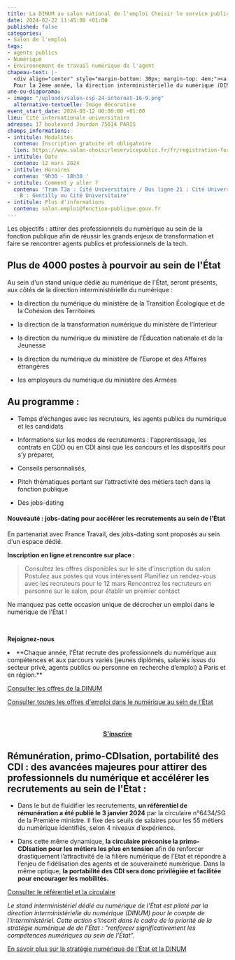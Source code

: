 ```yaml
---
title: La DINUM au salon national de l'emploi Choisir le service public
date: 2024-02-22 11:45:00 +01:00
published: false
categories:
- Salon de l'emploi
tags:
- agents publics
- Numérique
- Environnement de travail numérique de l'agent
chapeau-text: |-
  <div align="center" style="margin-bottom: 30px; margin-top: 4em;"><a href="https://www.salon-choisirleservicepublic.fr/fr/registration-form"class="button" title="S'inscrire - Lien externe"><b>S'inscrire</b></a></div>
  Pour la 2ème année, la direction interministérielle du numérique (DINUM) sera présente au [salon national *Choisir le service public*](https:/www.salon-choisirleservicepublic.fr//), le 12 mars 2024, à la Cité internationale universitaire de Paris et pour la première fois avec 5 partenaires ministériels au sein d'un stand unique portant sur le numérique de l'État.
une-ou-diaporama:
- image: "/uploads/salon-csp-24-internet-16-9.png"
  alternative-textuelle: Image décorative
event_start_date: 2024-03-12 00:00:00 +01:00
lieu: Cité internationale universitaire
adresse: 17 boulevard Jourdan 75014 PARIS
champs_informations:
- intitule: Modalités
  contenu: Inscription gratuite et obligatoire
  lien: https://www.salon-choisirleservicepublic.fr/fr/registration-form
- intitule: Date
  contenu: 12 mars 2024
- intitule: Horaires
  contenu: '9h30 - 18h30 '
- intitule: Comment y aller ?
  contenu: 'Tram T3a : Cité Universitaire / Bus ligne 21 : Cité Universitaire / RER
    B : Gentilly ou Cité Universitaire'
- intitule: Plus d'informations
  contenu: salon.emploi@fonction-publique.gouv.fr
---
```


Les objectifs : attirer des professionnels du numérique au sein de la fonction publique afin de réussir les grands enjeux de transformation et faire se rencontrer agents publics et professionnels de la tech. 

## Plus de 4000 postes à pourvoir au sein de l'État 

Au sein d'un stand unique dédié au numérique de l'État, seront présents, aux côtés de la direction interministérielle du numérique :
 
* la direction du numérique du ministère de la Transition Écologique et de la Cohésion des Territoires

* la direction de la transformation numérique du ministère de l’Interieur

* la direction du numérique du ministère de l’Éducation nationale et de la Jeunesse

* la direction du numérique du ministère de l’Europe et des Affaires étrangères

* les employeurs du numérique du ministère des Armées

## Au programme : 

* Temps d’échanges avec les recruteurs, les agents publics du numérique et les candidats

* Informations sur les modes de recrutements : l'apprentissage, les contrats en CDD ou en CDI ainsi que les concours et les dispositifs pour s’y préparer, 

* Conseils personnalisés,

* Pitch thématiques portant sur l’attractivité des métiers tech dans la fonction publique

* Des jobs-dating 

#### Nouveauté : jobs-dating pour accélérer les recrutements au sein de l'État

En partenariat avec France Travail, des jobs-dating sont proposés au sein d'un espace dédié.

**Inscription en ligne et rencontre sur place :**

> Consultez les offres disponibles sur le site d'inscription du salon
> Postulez aux postes qui vous intéressent
> Planifiez un rendez-vous avec les recruteurs pour le 12 mars
> Rencontrez les recruteurs en personne sur le salon, pour établir un premier contact

Ne manquez pas cette occasion unique de décrocher un emploi dans le numérique de l'État !

<div class="encadre noir" style="margin-bottom:40px">
<br>
<p><b>Rejoignez-nous</b>
<br>
<li>**Chaque année, l'État recrute des professionnels du numérique aux compétences et aux parcours variés (jeunes diplômés, salariés issus du secteur privé, agents publics ou personne en recherche d’emploi) à Paris et en région.**

[Consulter les offres de la DINUM](http://choisirleservicepublic.gouv.fr/nos-offres/filtres/organisme/10668//)

[Consulter toutes les offres d'emploi dans le numérique au sein de l'État](http://choisirleservicepublic.gouv.fr/nos-offres/filtres/domaine/3522/)</li>

<div align="center" style="margin-bottom: 30px; margin-top: 4em;"><a href="https://www.salon-choisirleservicepublic.fr/fr/registration-form"class="button" title="S'inscrire - Lien externe"><b>S'inscrire</b></a></div>

## Rémunération, primo-CDIsation, portabilité des CDI : des avancées majeures pour attirer des professionnels du numérique et accélérer les recrutements au sein de l'État : 

* Dans le but de fluidifier les recrutements, **un référentiel de rémunération a été publié le 3 janvier 2024** par la circulaire n°6434/SG de la Première ministre. Il fixe des seuils de salaires pour les 55 métiers du numérique identifiés, selon 4 niveaux d’expérience. 

* Dans cette même dynamique, **la circulaire préconise la primo-CDIsation pour les métiers les plus en tension** afin de renforcer drastiquement l’attractivité de la filière numérique de l’Etat et répondre à l’enjeu de fidélisation des agents et de souveraineté numérique. Dans la même optique, **la portabilité des CDI sera donc privilégiée et facilitée pour encourager les mobilités.**

[Consulter le référentiel et la circulaire](https://www.numerique.gouv.fr/publications/referentiel-de-remuneration-des-55-metiers-de-la-filiere-numerique/)

*Le stand interministériel dédié au numérique de l'État est piloté par la direction interministérielle du numérique (DINUM) pour le compte de l'interministériel. Cette action s'inscrit dans le cadre de la priorité de la stratégie numérique de de l'État : "renforcer significativement les compétences numériques au sein de l’État".*

[En savoir plus sur la stratégie numérique de l'État et la DINUM](https://www.numerique.gouv.fr/dinum/)